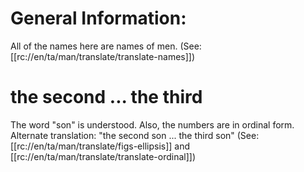 # General Information:

All of the names here are names of men. (See: [[rc://en/ta/man/translate/translate-names]])

# the second ... the third

The word "son" is understood. Also, the numbers are in ordinal form. Alternate translation: "the second son ... the third son" (See: [[rc://en/ta/man/translate/figs-ellipsis]] and [[rc://en/ta/man/translate/translate-ordinal]])

